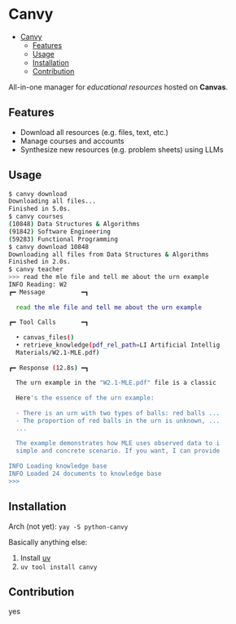 # Canvy

<!--toc:start-->
- [Canvy](#canvy)
  - [Features](#features)
  - [Usage](#usage)
  - [Installation](#installation)
  - [Contribution](#contribution)
<!--toc:end-->

All-in-one manager for _educational resources_ hosted on **Canvas**.

## Features

- Download all resources (e.g. files, text, etc.)
- Manage courses and accounts
- Synthesize new resources (e.g. problem sheets) using LLMs

## Usage

```sh
$ canvy download
Downloading all files...
Finished in 5.0s.
$ canvy courses
(10848) Data Structures & Algorithms
(91842) Software Engineering
(59283) Functional Programming
$ canvy download 10848
Downloading all files from Data Structures & Algorithms
Finished in 2.0s.
$ canvy teacher
>>> read the mle file and tell me about the urn example
INFO Reading: W2
┏━ Message          ━┓
                                                              
  read the mle file and tell me about the urn example         
                                                              
┏━ Tool Calls       ━┓
                                                              
  • canvas_files()                                            
  • retrieve_knowledge(pdf_rel_path=LI Artificial Intellig    
  Materials/W2.1-MLE.pdf)                                     
                                                              
┏━ Response (12.8s) ━┓
                                                              
  The urn example in the "W2.1-MLE.pdf" file is a classic     
                                                              
  Here's the essence of the urn example:                      
                                                              
  - There is an urn with two types of balls: red balls ...    
  - The proportion of red balls in the urn is unknown, ...    
  ...                                                         
                                                              
  The example demonstrates how MLE uses observed data to i    
  simple and concrete scenario. If you want, I can provide    
                                                              
INFO Loading knowledge base
INFO Loaded 24 documents to knowledge base
>>>
```

## Installation

Arch (not yet):
``yay -S python-canvy``

Basically anything else:

1. Install [uv](https://github.com/astral-sh/uv)
2. ``uv tool install canvy``

## Contribution

yes
